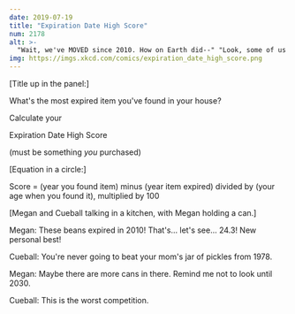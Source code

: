 ```yaml
---
date: 2019-07-19
title: "Expiration Date High Score"
num: 2178
alt: >-
  "Wait, we've MOVED since 2010. How on Earth did--" "Look, some of us were just born to be champions."
img: https://imgs.xkcd.com/comics/expiration_date_high_score.png
---
```

[Title up in the panel:]

What's the most expired item you've found in your house?

Calculate your

Expiration Date High Score

(must be something *you* purchased)

[Equation in a circle:]

Score = (year you found item) minus (year item expired) divided by (your age when you found it), multiplied by 100

[Megan and Cueball talking in a kitchen, with Megan holding a can.]

Megan: These beans expired in 2010! That's... let's see... 24.3! New personal best!

Cueball: You're never going to beat your mom's jar of pickles from 1978.

Megan: Maybe there are more cans in there. Remind me not to look until 2030.

Cueball: This is the worst competition.